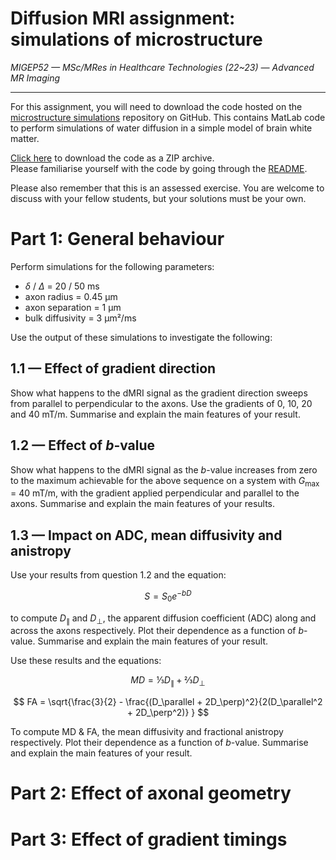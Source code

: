 # Diffusion MRI assignment: simulations of microstructure

_MIGEP52 — MSc/MRes in Healthcare Technologies (22~23) — Advanced MR Imaging_


---

For this assignment, you will need to download the code hosted on the
[microstructure
simulations](https://github.com/jdtournier/microstructure_simulations)
repository on GitHub. This contains MatLab code to perform simulations of
water diffusion in a simple model of brain white matter. 

[Click here](https://github.com/jdtournier/microstructure_simulations/archive/refs/heads/main.zip)
to download the code as a ZIP archive. \
Please familiarise yourself with the code by going through the
[README](https://github.com/jdtournier/microstructure_simulations/blob/main/README.md). 


Please also remember that this is an assessed exercise. You are welcome to discuss with your
fellow students, but your solutions must be your own.

# Part 1: General behaviour

Perform simulations for the following parameters:

- $\delta$ / $\Delta$ = 20 / 50 ms
- axon radius = 0.45 µm
- axon separation = 1 µm
- bulk diffusivity = 3 µm²/ms

Use the output of these simulations to investigate the following:

## 1.1 — Effect of gradient direction

Show what happens to the dMRI signal as the gradient direction sweeps from
parallel to perpendicular to the axons. Use the gradients of 0, 10, 20 and 40
mT/m. Summarise and explain the main features of your result.

## 1.2 — Effect of _b_-value

Show what happens to the dMRI signal as the _b_-value increases from zero to
the maximum achievable for the above sequence on a system with
$G_{\textrm{max}}$ = 40 mT/m, with the gradient applied perpendicular and
parallel to the axons. Summarise and explain the main features of your results.

## 1.3 — Impact on ADC, mean diffusivity and anistropy

Use your results from question 1.2 and the equation:

$$
S = S_0 e^{-bD}
$$

to compute $D_\parallel$ and $D_\perp$, the apparent diffusion coefficient (ADC) along and across the axons
respectively. Plot their dependence as a function of _b_-value. Summarise and explain the main features of your result.

Use these results and the equations:

$$
MD = ⅓D_\parallel + ⅔D_\perp
$$

$$
FA = \sqrt{\frac{3}{2} - \frac{(D_\parallel + 2D_\perp)^2}{2(D_\parallel^2 + 2D_\perp^2)} }
$$

To compute MD & FA, the mean diffusivity and fractional anistropy respectively. 
Plot their dependence as a function of _b_-value. 
Summarise and explain the main features of your result.

# Part 2: Effect of axonal geometry



# Part 3: Effect of gradient timings

